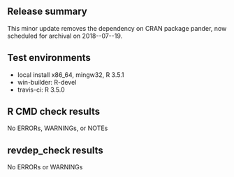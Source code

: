 ## Release summary

This minor update removes the dependency on CRAN package pander, now scheduled for archival on 2018--07--19.  

## Test environments

* local install x86_64, mingw32, R 3.5.1 
* win-builder: R-devel 
* travis-ci: R 3.5.0 

## R CMD check results

No ERRORs, WARNINGs, or NOTEs 

## revdep_check results

No ERRORs or WARNINGs 

